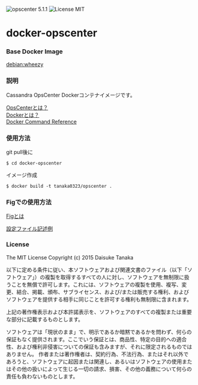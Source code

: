 ![opscenter 5.1.1](https://img.shields.io/badge/opscenter-5.1.1-brightgreen.svg) ![License MIT](https://img.shields.io/badge/license-MIT-blue.svg)

# docker-opscenter

### Base Docker Image

[debian:wheezy](https://registry.hub.docker.com/_/debian/)

### 説明

Cassandra OpsCenter Dockerコンテナイメージです。

[OpsCenterとは？](http://www.datastax.com/what-we-offer/products-services/datastax-opscenter)  
[Dockerとは？](https://docs.docker.com/)  
[Docker Command Reference](https://docs.docker.com/reference/commandline/cli/)

### 使用方法

git pull後に

    $ cd docker-opscenter

イメージ作成

    $ docker build -t tanaka0323/opscenter .

### Figでの使用方法

[Figとは](http://www.fig.sh/)  

[設定ファイル記述例](https://bitbucket.org/tanaka0323/fig-examples)

### License

The MIT License
Copyright (c) 2015 Daisuke Tanaka

以下に定める条件に従い、本ソフトウェアおよび関連文書のファイル（以下「ソフトウェア」）の複製を取得するすべての人に対し、ソフトウェアを無制限に扱うことを無償で許可します。これには、ソフトウェアの複製を使用、複写、変更、結合、掲載、頒布、サブライセンス、および/または販売する権利、およびソフトウェアを提供する相手に同じことを許可する権利も無制限に含まれます。

上記の著作権表示および本許諾表示を、ソフトウェアのすべての複製または重要な部分に記載するものとします。

ソフトウェアは「現状のまま」で、明示であるか暗黙であるかを問わず、何らの保証もなく提供されます。ここでいう保証とは、商品性、特定の目的への適合性、および権利非侵害についての保証も含みますが、それに限定されるものではありません。 作者または著作権者は、契約行為、不法行為、またはそれ以外であろうと、ソフトウェアに起因または関連し、あるいはソフトウェアの使用またはその他の扱いによって生じる一切の請求、損害、その他の義務について何らの責任も負わないものとします。